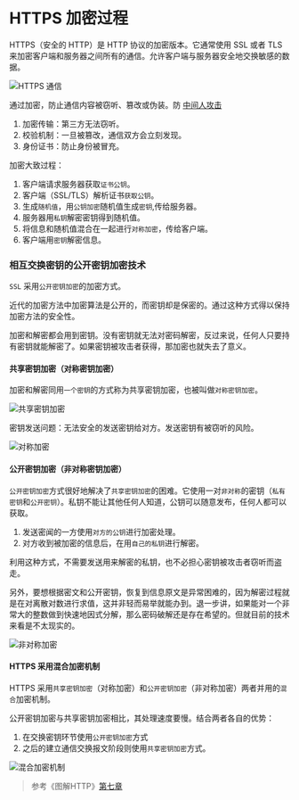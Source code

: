 # HTTPS 加密过程

HTTPS（安全的 HTTP）是 HTTP 协议的加密版本。它通常使用 SSL 或者 TLS 来加密客户端和服务器之间所有的通信。允许客户端与服务器安全地交换敏感的数据。

![HTTPS 通信](https://www.ituring.com.cn/figures/2014/PIC%20HTTP/11.d07z.011.png ':size=600')

通过加密，防止通信内容被窃听、篡改或伪装。防 [中间人攻击](https://zh.wikipedia.org/wiki/%E4%B8%AD%E9%97%B4%E4%BA%BA%E6%94%BB%E5%87%BB)

1. 加密传输：第三方无法窃听。
2. 校验机制：一旦被篡改，通信双方会立刻发现。
3. 身份证书：防止身份被冒充。

加密大致过程：

1. 客户端请求服务器获取`证书公钥`。
2. 客户端（SSL/TLS）解析证书`获取公钥`。
3. 生成`随机值`，用`公钥加密`随机值生成`密钥`,传给服务器。
4. 服务器用`私钥`解密密钥得到随机值。
5. 将信息和随机值混合在一起进行`对称加密`，传给客户端。
6. 客户端用`密钥`解密信息。


### 相互交换密钥的公开密钥加密技术

`SSL` 采用`公开密钥加密`的加密方式。

近代的加密方法中加密算法是公开的，而密钥却是保密的。通过这种方式得以保持加密方法的安全性。

加密和解密都会用到密钥。没有密钥就无法对密码解密，反过来说，任何人只要持有密钥就能解密了。如果密钥被攻击者获得，那加密也就失去了意义。

#### 共享密钥加密（对称密钥加密）

加密和解密同用`一个密钥`的方式称为共享密钥加密，也被叫做`对称密钥加密`。

![共享密钥加密](https://www.ituring.com.cn/figures/2014/PIC%20HTTP/11.d07z.014.png ':size=600')

密钥发送问题：无法安全的发送密钥给对方。发送密钥有被窃听的风险。

![对称加密](https://www.ituring.com.cn/figures/2014/PIC%20HTTP/11.d07z.015.png ':size=600')

#### 公开密钥加密（非对称密钥加密）

`公开密钥加密`方式很好地解决了`共享密钥加密`的困难。它使用一对`非对称`的密钥（`私有密钥`和`公开密钥`）。私钥不能让其他任何人知道，公钥可以随意发布，任何人都可以获取。

1. 发送密闻的一方使用`对方的公钥`进行加密处理。
2. 对方收到被加密的信息后，在用`自己的私钥`进行解密。

利用这种方式，不需要发送用来解密的私钥，也不必担心密钥被攻击者窃听而盗走。

另外，要想根据密文和公开密钥，恢复到信息原文是异常困难的，因为解密过程就是在对离散对数进行求值，这并非轻而易举就能办到。退一步讲，如果能对一个非常大的整数做到快速地因式分解，那么密码破解还是存在希望的。但就目前的技术来看是不太现实的。

![非对称加密](https://www.ituring.com.cn/figures/2014/PIC%20HTTP/11.d07z.016.png ':size=600')

#### HTTPS 采用混合加密机制

HTTPS 采用`共享密钥加密`（对称加密）和`公开密钥加密`（非对称加密）两者并用的`混合`加密机制。

公开密钥加密与共享密钥加密相比，其处理速度要慢。结合两者各自的优势：

1. 在交换密钥环节使用`公开密钥加密`方式
2. 之后的建立通信交换报文阶段则使用`共享密钥加密`方式。

![混合加密机制](https://www.ituring.com.cn/figures/2014/PIC%20HTTP/11.d07z.017.png ':size=600')

> 参考《图解HTTP》[第七章](https://www.ituring.com.cn/book/miniarticle/74663)